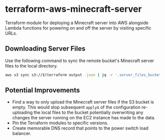 # terraform-aws-minecraft-server

Terraform module for deploying a Minecraft server into AWS alongside Lambda functions for powering on and off the server by visiting specific URLs.

## Downloading Server Files
Use the following command to sync the remote bucket's Minecraft server files to the local directory. 
```bash
aws s3 sync s3://$(terraform output -json | jq -r '.server_files_bucket_name.value') ./mc_server_files/
```

## Potential Improvements
- Find a way to only upload the Minecraft server files if the S3 bucket is empty. This would stop subsequent `apply`s of the configuration re-uploading the local files to the bucket potentially overwriting any changes the server running on the EC2 instance has made to the data.
- Pin the Terraform modules to specific versions.
- Create memorable DNS record that points to the power switch load balancer.
